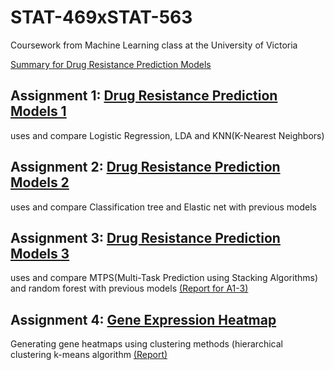 # STAT-469xSTAT-563
Coursework from Machine Learning class at the University of Victoria

[Summary for Drug Resistance Prediction Models](https://github.com/BelinaJang/STAT-469xSTAT-563/blob/main/Stat469%20-%20drug%20resistance%20-%20summary.pdf)

## Assignment 1: [Drug Resistance Prediction Models 1](https://github.com/BelinaJang/STAT-469xSTAT-563/blob/main/Assignment1-2(usingloop).R)
uses and compare Logistic Regression, LDA and KNN(K-Nearest Neighbors)

## Assignment 2: [Drug Resistance Prediction Models 2](https://github.com/BelinaJang/STAT-469xSTAT-563/blob/main/scripts/Assignment%20%232%20Belina%20Jang.R)
uses and compare Classification tree and Elastic net with previous models

## Assignment 3: [Drug Resistance Prediction Models 3](https://github.com/BelinaJang/STAT-469xSTAT-563/blob/main/scripts/Assignment%20%233%20Belina%20Jang.R)
uses and compare MTPS(Multi-Task Prediction using Stacking Algorithms) and random forest with previous models
[(Report for A1-3)](https://github.com/BelinaJang/STAT-469xSTAT-563/blob/main/reports/Stat469-A3-report.pdf)

## Assignment 4: [Gene Expression Heatmap](https://github.com/BelinaJang/STAT-469xSTAT-563/blob/main/scripts/Assignment%20%234%20Belina%20Jang.R)
Generating gene heatmaps using clustering methods (hierarchical clustering k-means algorithm [(Report)](https://github.com/BelinaJang/STAT-469xSTAT-563/blob/main/reports/Gene_heatmap_results.pdf)
